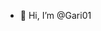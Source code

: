 - 👋 Hi, I’m @Gari01

<!---
Gari01/Gari01 is a ✨ special ✨ repository because its `README.md` (this file) appears on your GitHub profile.
You can click the Preview link to take a look at your changes.
--->
